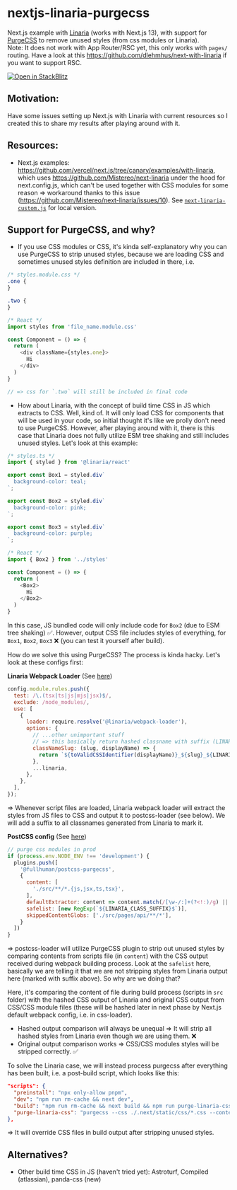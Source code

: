 # nextjs-linaria-purgecss
Next.js example with [Linaria](https://github.com/callstack/linaria/tree/master) (works with Next.js 13), with support for [PurgeCSS](https://purgecss.com/introduction.html) to remove unused styles (from css modules or Linaria).  
Note: It does not work with App Router/RSC yet, this only works with `pages/` routing. Have a look at this https://github.com/dlehmhus/next-with-linaria if you want to support RSC.

[![Open in StackBlitz](https://developer.stackblitz.com/img/open_in_stackblitz.svg)](https://stackblitz.com/github/aaazureee/nextjs-linaria-purgecss)

## Motivation: 
Have some issues setting up Next.js with Linaria with current resources so I created this to share my results after playing around with it.  

## Resources: 
- Next.js examples: https://github.com/vercel/next.js/tree/canary/examples/with-linaria, which uses https://github.com/Mistereo/next-linaria under the hood for next.config.js, which can't be used together with CSS modules for some reason => workaround thanks to this issue (https://github.com/Mistereo/next-linaria/issues/10). See [`next-linaria-custom.js`](https://github.com/aaazureee/nextjs-linaria-purgecss/blob/master/next-linaria-custom.js) for local version.

## Support for PurgeCSS, and why?
- If you use CSS modules or CSS, it's kinda self-explanatory why you can use PurgeCSS to strip unused styles, because we are loading CSS and sometimes unused styles definition are included in there, i.e.
```css
/* styles.module.css */
.one {
}

.two {
}
```
  
```javascript
/* React */
import styles from 'file_name.module.css'

const Component = () => {
  return (
    <div className={styles.one}>
      Hi
    </div>
  )
}

// => css for `.two` will still be included in final code
```
- How about Linaria, with the concept of build time CSS in JS which extracts to CSS. Well, kind of. It will only load CSS for components that will be used in your code, so initial thought it's like we prolly don't need to use PurgeCSS. However, after playing around with it, there is this case that Linaria does not fully utilize ESM tree shaking and still includes unused styles. Let's look at this example:

```javascript
/* styles.ts */
import { styled } from '@linaria/react'

export const Box1 = styled.div`
  background-color: teal;
`;

export const Box2 = styled.div`
  background-color: pink;
`;

export const Box3 = styled.div`
  background-color: purple;
`;
```

```javascript
/* React */
import { Box2 } from '../styles'

const Component = () => {
  return (
    <Box2>
      Hi
    </Box2>
  )
}
```

In this case, JS bundled code will only include code for `Box2` (due to ESM tree shaking) ✅. However, output CSS file includes styles of everything, for `Box1`, `Box2`, `Box3` ❌ (you can test it yourself after build).  
  
How do we solve this using PurgeCSS? The process is kinda hacky. Let's look at these configs first:  
  
**Linaria Webpack Loader** (See [here](https://github.com/aaazureee/nextjs-linaria-purgecss/blob/master/next-linaria-custom.js))
```javascript
config.module.rules.push({
  test: /\.(tsx|ts|js|mjs|jsx)$/,
  exclude: /node_modules/,
  use: [
    {
      loader: require.resolve('@linaria/webpack-loader'),
      options: {
        // ...other unimportant stuff
        // => this basically return hashed classname with suffix (LINARIA_CLASS_SUFFIX) to identify style from Linaria in bundled CSS file
        classNameSlug: (slug, displayName) => {
          return `${toValidCSSIdentifier(displayName)}_${slug}_${LINARIA_CLASS_SUFFIX}` 
        },
        ...linaria,
      },
    },
  ],
});
```
=> Whenever script files are loaded, Linaria webpack loader will extract the styles from JS files to CSS and output it to postcss-loader (see below). We will add a suffix to all classnames generated from Linaria to mark it.

**PostCSS config** (See [here](https://github.com/aaazureee/nextjs-linaria-purgecss/blob/master/postcss.config.js))
```javascript
// purge css modules in prod
if (process.env.NODE_ENV !== 'development') {
  plugins.push([
    '@fullhuman/postcss-purgecss',
    {
      content: [
        './src/**/*.{js,jsx,ts,tsx}',
      ],
      defaultExtractor: content => content.match(/[\w-/:]+(?<!:)/g) || [],
      safelist: [new RegExp(`${LINARIA_CLASS_SUFFIX}$`)],
      skippedContentGlobs: ['./src/pages/api/**/*'],
    }
  ])
}
```

=> postcss-loader will utilize PurgeCSS plugin to strip out unused styles by comparing contents from scripts file (in `content`) with the CSS output received during webpack building process. Look at the `safelist` here, basically we are telling it that we are not stripping styles from Linaria output here (marked with suffix above). So why are we doing that?   
  
Here, it's comparing the content of file during build process (scripts in `src` folder) with the hashed CSS output of Linaria and original CSS output from CSS/CSS module files (these will be hashed later in next phase by Next.js default webpack config, i.e. in css-loader). 
- Hashed output comparison will always be unequal => It will strip all hashed styles from Linaria even though we are using them. ❌
- Original output comparison works => CSS/CSS modules styles will be stripped correctly. ✅  
  
To solve the Linaria case, we will instead process purgecss after everything has been built, i.e. a post-build script, which looks like this:
```json
"scripts": {
  "preinstall": "npx only-allow pnpm",
  "dev": "npm run rm-cache && next dev",
  "build": "npm run rm-cache && next build && npm run purge-linaria-css",
  "purge-linaria-css": "purgecss --css ./.next/static/css/*.css --content ./.next/**/*.{js,jsx,html} --output ./.next/static/css",
},
```
=> It will override CSS files in build output after stripping unused styles.

## Alternatives?
- Other build time CSS in JS (haven't tried yet): Astroturf, Compiled (atlassian), panda-css (new)
